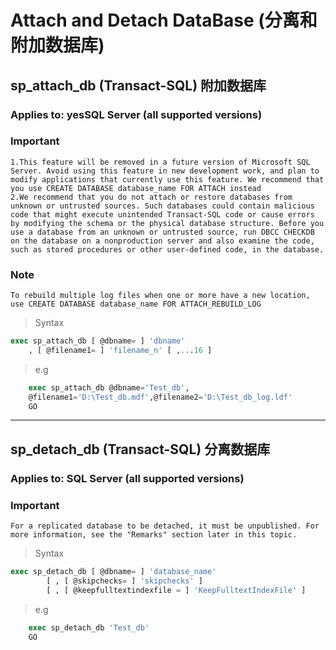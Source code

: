 # Attach and Detach DataBase (分离和附加数据库)
## sp_attach_db (Transact-SQL) 附加数据库
### Applies to: yesSQL Server (all supported versions)
 
### Important   
    1.This feature will be removed in a future version of Microsoft SQL Server. Avoid using this feature in new development work, and plan to modify applications that currently use this feature. We recommend that you use CREATE DATABASE database_name FOR ATTACH instead
    2.We recommend that you do not attach or restore databases from unknown or untrusted sources. Such databases could contain malicious code that might execute unintended Transact-SQL code or cause errors by modifying the schema or the physical database structure. Before you use a database from an unknown or untrusted source, run DBCC CHECKDB on the database on a nonproduction server and also examine the code, such as stored procedures or other user-defined code, in the database.

### Note
    To rebuild multiple log files when one or more have a new location, use CREATE DATABASE database_name FOR ATTACH_REBUILD_LOG

> Syntax
```sql
exec sp_attach_db [ @dbname= ] 'dbname'  
    , [ @filename1= ] 'filename_n' [ ,...16 ]
```
> e.g
```sql
    exec sp_attach_db @dbname='Test_db',
    @filename1='D:\Test_db.mdf',@filename2='D:\Test_db_log.ldf'
    GO
```

---
## sp_detach_db (Transact-SQL) 分离数据库
### Applies to: SQL Server (all supported versions)

### Important
    For a replicated database to be detached, it must be unpublished. For more information, see the "Remarks" section later in this topic.
> Syntax
```sql
exec sp_detach_db [ @dbname= ] 'database_name'   
        [ , [ @skipchecks= ] 'skipchecks' ]   
        [ , [ @keepfulltextindexfile = ] 'KeepFulltextIndexFile' ] 
```
> e.g
```sql
    exec sp_detach_db 'Test_db'
    GO
```